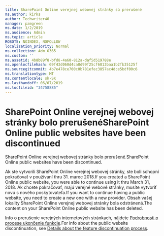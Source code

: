 ```yaml
---
title: SharePoint Online verejnej webovej stránky sú prerušené
ms.author: kirks
author: Techwriter40
manager: pamgreen
ms.date: 1/2/2019
ms.audience: Admin
ms.topic: article
ROBOTS: NOINDEX, NOFOLLOW
localization_priority: Normal
ms.collection: Adm_O365
ms.custom: ''
ms.assetid: 4b8b89f8-bfd8-4a60-812a-daf5d519788e
ms.openlocfilehash: 69f43d060d4ca8d99f25cf6813baa1b2fb35125f
ms.sourcegitcommit: 4b7e478ce700c0b781efec3857ac4dce5bdf00c6
ms.translationtype: MT
ms.contentlocale: sk-SK
ms.lasthandoff: 06/07/2019
ms.locfileid: "34758885"
---
```

# <a name="sharepoint-online-public-websites-have-been-discontinued"></a><span data-ttu-id="07f7f-102">SharePoint Online verejnej webovej stránky bolo prerušené</span><span class="sxs-lookup"><span data-stu-id="07f7f-102">SharePoint Online public websites have been discontinued</span></span>

<span data-ttu-id="07f7f-103">SharePoint Online verejnej webovej stránky bolo prerušené.</span><span class="sxs-lookup"><span data-stu-id="07f7f-103">SharePoint Online public websites have been discontinued.</span></span>

<span data-ttu-id="07f7f-104">Ak ste vytvorili SharePoint Online verejnej webovej stránky, ste boli schopní pokračovať v používaní thru 31. marec 2018.</span><span class="sxs-lookup"><span data-stu-id="07f7f-104">If you created a SharePoint Online public website, you were able to continue using it thru March 31, 2018.</span></span> <span data-ttu-id="07f7f-105">Ak chcete pokračovať, majú verejné webové stránky, musíte vytvoriť novú s nového poskytovateľa.</span><span class="sxs-lookup"><span data-stu-id="07f7f-105">If you want to continue having a public website, you need to create a new one with a new provider.</span></span> <span data-ttu-id="07f7f-106">Obsah vašej lokality SharePoint Online verejnej webovej stránky bola odstránená.</span><span class="sxs-lookup"><span data-stu-id="07f7f-106">The content on your SharePoint Online public website has been deleted.</span></span>

<span data-ttu-id="07f7f-107">Info o prerušenie verejných internetových stránkach, nájdete [Podrobnosti o procese ukončenie funkcie](https://go.microsoft.com/fwlink/?linkid=866980).</span><span class="sxs-lookup"><span data-stu-id="07f7f-107">For info about the public website discontinuation, see [Details about the feature discontinuation process](https://go.microsoft.com/fwlink/?linkid=866980).</span></span>
